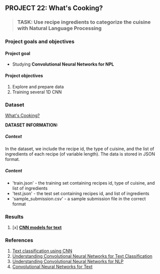 ## PROJECT 22: What's Cooking?

> ### TASK: Use recipe ingredients to categorize the cuisine with Natural Language Processing 

### Project goals and objectives

#### Project goal

- Studying **Convolutional Neural Networks for NPL**

#### Project objectives

1. Explore and prepare data 
2. Training several 1D CNN


### Dataset

[What's Cooking?](https://www.kaggle.com/c/whats-cooking-kernels-only/data)

**DATASET INFORMATION:**


##### Context
In the dataset, we include the recipe id, the type of cuisine, and the list of ingredients of each recipe (of variable length). The data is stored in JSON format. 



##### Content
- 'train.json' - the training set containing recipes id, type of cuisine, and list of ingredients
- 'test.json' - the test set containing recipes id, and list of ingredients
- 'sample_submission.csv' - a sample submission file in the correct format

### Results

1. [x] [**CNN models for text**]()


### References

1. [Text classification using CNN](https://medium.com/voice-tech-podcast/text-classification-using-cnn-9ade8155dfb9)
2. [Understanding Convolutional Neural Networks for Text Classification](https://arxiv.org/pdf/1809.08037.pdf)
3. [Understanding Convolutional Neural Networks for NLP](http://www.wildml.com/2015/11/understanding-convolutional-neural-networks-for-nlp/)
4. [Convolutional Neural Networks for Text](https://lena-voita.github.io/nlp_course/models/convolutional.html)


